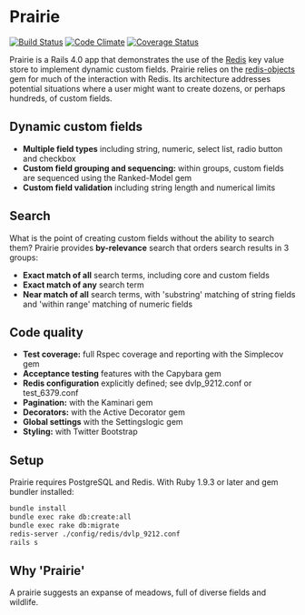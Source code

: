 # Prairie

[![Build Status](https://travis-ci.org/garyf/prairie.png?branch=master)](https://travis-ci.org/garyf/prairie)
[![Code Climate](https://codeclimate.com/github/garyf/prairie.png)](https://codeclimate.com/github/garyf/prairie)
[![Coverage Status](https://coveralls.io/repos/garyf/prairie/badge.png?branch=master)](https://coveralls.io/r/garyf/prairie?branch=master)

Prairie is a Rails 4.0 app that demonstrates the use of the [Redis](http://redis.io/) key value store
to implement dynamic custom fields. Prairie relies on the [redis-objects](https://github.com/nateware/redis-objects)
gem for much of the interaction with Redis. Its architecture addresses potential situations
where a user might want to create dozens, or perhaps hundreds, of custom fields.

## Dynamic custom fields

- **Multiple field types** including string, numeric, select list, radio button and checkbox
- **Custom field grouping and sequencing:** within groups, custom fields are sequenced using the Ranked-Model gem
- **Custom field validation** including string length and numerical limits

## Search

What is the point of creating custom fields without the ability to search them? Prairie provides **by-relevance** search
that orders search results in 3 groups:

- **Exact match of all** search terms, including core and custom fields
- **Exact match of any** search term
- **Near match of all** search terms, with 'substring' matching of string fields and 'within range' matching of numeric fields

## Code quality

- **Test coverage:** full Rspec coverage and reporting with the Simplecov gem
- **Acceptance testing** features with the Capybara gem
- **Redis configuration** explicitly defined; see dvlp_9212.conf or test_6379.conf
- **Pagination:** with the Kaminari gem
- **Decorators:** with the Active Decorator gem
- **Global settings** with the Settingslogic gem
- **Styling:** with Twitter Bootstrap

## Setup

Prairie requires PostgreSQL and Redis. With Ruby 1.9.3 or later and gem bundler installed:

```bash
bundle install
bundle exec rake db:create:all
bundle exec rake db:migrate
redis-server ./config/redis/dvlp_9212.conf
rails s
```

## Why 'Prairie'

A prairie suggests an expanse of meadows, full of diverse fields and wildlife.

